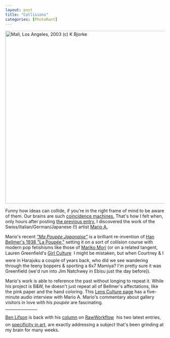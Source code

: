 ```yaml
---
layout: post
title: "Collisions"
categories: [PhotoRant]
---
```

<img src="/pix2005/collisions.jpg" width=808 height=546 border=0 title="Mall, Los Angeles, 2003 (c) K Bjorke">

Funny how ideas can collide, if you're in the right frame of mind to be aware of them. Our brains are such <a href="http://www.csicop.org/si/9809/coincidence.html">coincidence machines.</a> That's how I felt when, only hours after posting <a href="/blog/archives/000391.html">the previous entry,</a> I discovered the work of the Swiss/Italian/German/Japanese (!) artist <a href="http://www.marioa.com/">Mario A.</a>

<!--more-->
Mario's recent <a href="http://mizuma-art.co.jp/_archive/200107_mario_e.html"><cite>"Ma Poup&eacute;e Japonaise"</cite></a> is a brilliant re-invention of <a href="http://www.icp.org/exhibitions/bellmer/">Han Bellmer's 1938 "La Poup&eacute;e,"</a> setting it on a sort of collision course with modern pop fetishisms like those of <a href="http://www.mcachicago.org/MCA/exhibit/past/Mori/">Mariko Mori</a> (or on a related tangent, Lauren Greenfield's <a href="http://www.zonezero.com/exposiciones/fotografos/girlcult/">Girl Culture</a> &#151; I might be mistaken, but when Courtney & I were in Harajuku a couple of years back, who did we see wandering through the teeny boppers & sporting a 6x7 Mamiya? I'm pretty sure it was Greenfield (we'd run into Jim Natchwey in Ebisu just the day before)). 

Mario's work is able to reference the past without longing to repeat it. While his project is B&W, he doesn't just repeat all of Bellmer's affectations, like the pink paper and the hand coloring. This <a href="http://www.lensculture.com/mario.html">Lens Culture page</a> has a five-minute audio interview with Mario A. Mario's commentary about gallery visitors in love with his <i>poup&eacute;e</i> are fascinating. 

<hr align="center" width="20%">

<a href="http://www.benlifson/">Ben Lifson</a> is back with his <a href="
http://www.rawworkflow.com/making_pictures/index.html">column</a> on <a href="http://www.rawworkflow.com/">RawWorkflow</a> &#151; his two latest entries, on <a href="http://www.rawworkflow.com/making_pictures/jan_05/index.html">specificity in art,</a> are exactly addressing a subject that's been grinding at my brain for many weeks.
